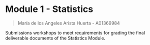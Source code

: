 # Module 1 - Statistics

> María de los Angeles Arista Huerta - A01369984

Submissions workshops to meet requirements for grading the final deliverable documents of the Statistics Module.
